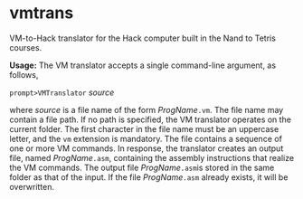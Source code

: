 # vmtrans

VM-to-Hack translator for the Hack computer built in the Nand to Tetris courses.

**Usage:** The VM translator accepts a single command-line argument, as follows,

``prompt>VMTranslator`` *source*

where *source* is a file name of the form *ProgName*``.vm``. The file name may contain a file
path. If no path is specified, the VM translator operates on the current folder. The first
character in the file name must be an uppercase letter, and the ``vm`` extension is mandatory.
The file contains a sequence of one or more VM commands. In response, the translator
creates an output file, named *ProgName*``.asm``, containing the assembly instructions that
realize the VM commands. The output file *ProgName*``.asm``is stored in the same folder as
that of the input. If the file *ProgName*``.asm`` already exists, it will be overwritten.
